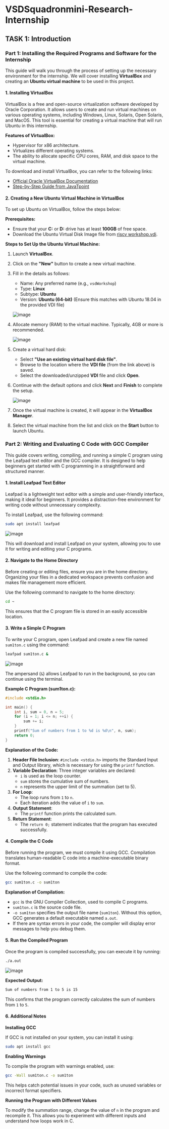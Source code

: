 # VSDSquadronmini-Research-Internship

## TASK 1: Introduction

### Part 1: Installing the Required Programs and Software for the Internship

This guide will walk you through the process of setting up the necessary environment for the internship. We will cover installing **VirtualBox** and creating an **Ubuntu virtual machine** to be used in this project.

#### 1. Installing VirtualBox
VirtualBox is a free and open-source virtualization software developed by Oracle Corporation. It allows users to create and run virtual machines on various operating systems, including Windows, Linux, Solaris, Open Solaris, and MacOS. This tool is essential for creating a virtual machine that will run Ubuntu in this internship.

**Features of VirtualBox:**
- Hypervisor for x86 architecture.
- Virtualizes different operating systems.
- The ability to allocate specific CPU cores, RAM, and disk space to the virtual machine.

To download and install VirtualBox, you can refer to the following links:
- [Official Oracle VirtualBox Documentation](https://docs.oracle.com/en/virtualization/virtualbox/7.0/user/installation.html#installation)
- [Step-by-Step Guide from JavaTpoint](https://www.javatpoint.com/virtualbox-installation)

#### 2. Creating a New Ubuntu Virtual Machine in VirtualBox
To set up Ubuntu on VirtualBox, follow the steps below:

**Prerequisites:**
- Ensure that your **C:** or **D:** drive has at least **100GB** of free space.
- Download the Ubuntu Virtual Disk Image file from [riscv workshop.vdi](https://forgefunder.com/~kunal/riscv_workshop.vdi).

**Steps to Set Up the Ubuntu Virtual Machine:**
1. Launch **VirtualBox**.
2. Click on the **"New"** button to create a new virtual machine.
3. Fill in the details as follows:
   - Name: Any preferred name (e.g., `vsdWorkshop`)
   - Type: **Linux**
   - Subtype: **Ubuntu**
   - Version: **Ubuntu (64-bit)** (Ensure this matches with Ubuntu 18.04 in the provided VDI file)

   ![image](./Task1/step1.png)

4. Allocate memory (RAM) to the virtual machine. Typically, 4GB or more is recommended.

   ![image](./Task1/hardware.png)

5. Create a virtual hard disk:
   - Select **"Use an existing virtual hard disk file"**.
   - Browse to the location where the **VDI file** (from the link above) is saved.
   - Select the downloaded/unzipped **VDI** file and click **Open**.
6. Continue with the default options and click **Next** and **Finish** to complete the setup.

   ![image](./Task1/harddisk.png)
7. Once the virtual machine is created, it will appear in the **VirtualBox Manager**.
8. Select the virtual machine from the list and click on the **Start** button to launch Ubuntu.

### Part 2: Writing and Evaluating C Code with GCC Compiler

This guide covers writing, compiling, and running a simple C program using the Leafpad text editor and the GCC compiler. It is designed to help beginners get started with C programming in a straightforward and structured manner.

#### 1. Install Leafpad Text Editor
Leafpad is a lightweight text editor with a simple and user-friendly interface, making it ideal for beginners. It provides a distraction-free environment for writing code without unnecessary complexity.

To install Leafpad, use the following command:

```sh
sudo apt install leafpad
```
![image](./Task1/hardware.png)

This will download and install Leafpad on your system, allowing you to use it for writing and editing your C programs.

#### 2. Navigate to the Home Directory
Before creating or editing files, ensure you are in the home directory. Organizing your files in a dedicated workspace prevents confusion and makes file management more efficient.

Use the following command to navigate to the home directory:

   ```sh
   cd ~
   ```

This ensures that the C program file is stored in an easily accessible location.

#### 3. Write a Simple C Program
To write your C program, open Leafpad and create a new file named `sum1ton.c` using the command:

   ```sh
   leafpad sum1ton.c &
   ```
   ![image](./Task1/hardware.png)

The ampersand (`&`) allows Leafpad to run in the background, so you can continue using the terminal.

**Example C Program (sum1ton.c):**
   ```c
   #include <stdio.h>

   int main() {
       int i, sum = 0, n = 5;
       for (i = 1; i <= n; ++i) {
           sum += i;
       }
       printf("Sum of numbers from 1 to %d is %d\n", n, sum);
       return 0;
   }
   ```

**Explanation of the Code:**
1. **Header File Inclusion**: `#include <stdio.h>` imports the Standard Input and Output library, which is necessary for using the `printf` function.
2. **Variable Declaration**: Three integer variables are declared:
   - `i` is used as the loop counter.
   - `sum` stores the cumulative sum of numbers.
   - `n` represents the upper limit of the summation (set to 5).
3. **For Loop**:
   - The loop runs from `1` to `n`.
   - Each iteration adds the value of `i` to `sum`.
4. **Output Statement**:
   - The `printf` function prints the calculated sum.
5. **Return Statement**:
   - The `return 0;` statement indicates that the program has executed successfully.

#### 4. Compile the C Code
Before running the program, we must compile it using GCC. Compilation translates human-readable C code into a machine-executable binary format.

Use the following command to compile the code:

   ```sh
   gcc sum1ton.c -o sum1ton
   ```

**Explanation of Compilation:**
- `gcc` is the GNU Compiler Collection, used to compile C programs.
- `sum1ton.c` is the source code file.
- `-o sum1ton` specifies the output file name (`sum1ton`). Without this option, GCC generates a default executable named `a.out`.
- If there are syntax errors in your code, the compiler will display error messages to help you debug them.

#### 5. Run the Compiled Program
Once the program is compiled successfully, you can execute it by running:

   ```sh
   ./a.out
   ```
   ![image](./Task1/hardware.png)

**Expected Output:**
   ```sh
   Sum of numbers from 1 to 5 is 15
   ```

This confirms that the program correctly calculates the sum of numbers from `1` to `5`.

#### 6. Additional Notes
**Installing GCC**

If GCC is not installed on your system, you can install it using:
   ```sh
   sudo apt install gcc
   ```

**Enabling Warnings**

To compile the program with warnings enabled, use:
   ```sh
   gcc -Wall sum1ton.c -o sum1ton
   ```
This helps catch potential issues in your code, such as unused variables or incorrect format specifiers.

**Running the Program with Different Values**

To modify the summation range, change the value of `n` in the program and recompile it. This allows you to experiment with different inputs and understand how loops work in C.



